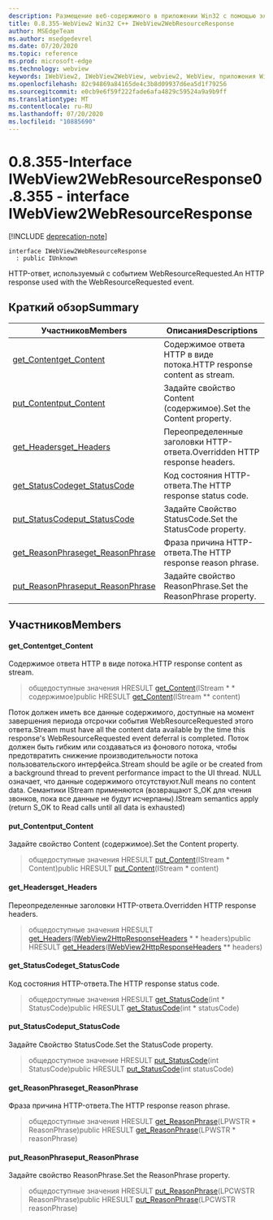 ```yaml
---
description: Размещение веб-содержимого в приложении Win32 с помощью элемента управления Microsoft Edge WebView2
title: 0.8.355-WebView2 Win32 C++ IWebView2WebResourceResponse
author: MSEdgeTeam
ms.author: msedgedevrel
ms.date: 07/20/2020
ms.topic: reference
ms.prod: microsoft-edge
ms.technology: webview
keywords: IWebView2, IWebView2WebView, webview2, WebView, приложения Win32, Win32, EDGE
ms.openlocfilehash: 82c94869a84165de4c3b8d09937d6ea5d1f79256
ms.sourcegitcommit: e0cb9e6f59f222fade6afa4829c59524a9a9b9ff
ms.translationtype: MT
ms.contentlocale: ru-RU
ms.lasthandoff: 07/20/2020
ms.locfileid: "10885690"
---
```

# <span data-ttu-id="792be-104">0.8.355-Interface IWebView2WebResourceResponse</span><span class="sxs-lookup"><span data-stu-id="792be-104">0.8.355 - interface IWebView2WebResourceResponse</span></span> 

[!INCLUDE [deprecation-note](../../includes/deprecation-note.md)]

```
interface IWebView2WebResourceResponse
  : public IUnknown
```

<span data-ttu-id="792be-105">HTTP-ответ, используемый с событием WebResourceRequested.</span><span class="sxs-lookup"><span data-stu-id="792be-105">An HTTP response used with the WebResourceRequested event.</span></span>

## <span data-ttu-id="792be-106">Краткий обзор</span><span class="sxs-lookup"><span data-stu-id="792be-106">Summary</span></span>

 <span data-ttu-id="792be-107">Участников</span><span class="sxs-lookup"><span data-stu-id="792be-107">Members</span></span>                        | <span data-ttu-id="792be-108">Описания</span><span class="sxs-lookup"><span data-stu-id="792be-108">Descriptions</span></span>
--------------------------------|---------------------------------------------
[<span data-ttu-id="792be-109">get_Content</span><span class="sxs-lookup"><span data-stu-id="792be-109">get_Content</span></span>](#get_content) | <span data-ttu-id="792be-110">Содержимое ответа HTTP в виде потока.</span><span class="sxs-lookup"><span data-stu-id="792be-110">HTTP response content as stream.</span></span>
[<span data-ttu-id="792be-111">put_Content</span><span class="sxs-lookup"><span data-stu-id="792be-111">put_Content</span></span>](#put_content) | <span data-ttu-id="792be-112">Задайте свойство Content (содержимое).</span><span class="sxs-lookup"><span data-stu-id="792be-112">Set the Content property.</span></span>
[<span data-ttu-id="792be-113">get_Headers</span><span class="sxs-lookup"><span data-stu-id="792be-113">get_Headers</span></span>](#get_headers) | <span data-ttu-id="792be-114">Переопределенные заголовки HTTP-ответа.</span><span class="sxs-lookup"><span data-stu-id="792be-114">Overridden HTTP response headers.</span></span>
[<span data-ttu-id="792be-115">get_StatusCode</span><span class="sxs-lookup"><span data-stu-id="792be-115">get_StatusCode</span></span>](#get_statuscode) | <span data-ttu-id="792be-116">Код состояния HTTP-ответа.</span><span class="sxs-lookup"><span data-stu-id="792be-116">The HTTP response status code.</span></span>
[<span data-ttu-id="792be-117">put_StatusCode</span><span class="sxs-lookup"><span data-stu-id="792be-117">put_StatusCode</span></span>](#put_statuscode) | <span data-ttu-id="792be-118">Задайте Свойство StatusCode.</span><span class="sxs-lookup"><span data-stu-id="792be-118">Set the StatusCode property.</span></span>
[<span data-ttu-id="792be-119">get_ReasonPhrase</span><span class="sxs-lookup"><span data-stu-id="792be-119">get_ReasonPhrase</span></span>](#get_reasonphrase) | <span data-ttu-id="792be-120">Фраза причина HTTP-ответа.</span><span class="sxs-lookup"><span data-stu-id="792be-120">The HTTP response reason phrase.</span></span>
[<span data-ttu-id="792be-121">put_ReasonPhrase</span><span class="sxs-lookup"><span data-stu-id="792be-121">put_ReasonPhrase</span></span>](#put_reasonphrase) | <span data-ttu-id="792be-122">Задайте свойство ReasonPhrase.</span><span class="sxs-lookup"><span data-stu-id="792be-122">Set the ReasonPhrase property.</span></span>

## <span data-ttu-id="792be-123">Участников</span><span class="sxs-lookup"><span data-stu-id="792be-123">Members</span></span>

#### <span data-ttu-id="792be-124">get_Content</span><span class="sxs-lookup"><span data-stu-id="792be-124">get_Content</span></span> 

<span data-ttu-id="792be-125">Содержимое ответа HTTP в виде потока.</span><span class="sxs-lookup"><span data-stu-id="792be-125">HTTP response content as stream.</span></span>

> <span data-ttu-id="792be-126">общедоступные значения HRESULT [get_Content](#get_content)(IStream \* \* содержимое)</span><span class="sxs-lookup"><span data-stu-id="792be-126">public HRESULT [get_Content](#get_content)(IStream \*\* content)</span></span>

<span data-ttu-id="792be-127">Поток должен иметь все данные содержимого, доступные на момент завершения периода отсрочки события WebResourceRequested этого ответа.</span><span class="sxs-lookup"><span data-stu-id="792be-127">Stream must have all the content data available by the time this response's WebResourceRequested event deferral is completed.</span></span> <span data-ttu-id="792be-128">Поток должен быть гибким или создаваться из фонового потока, чтобы предотвратить снижение производительности потока пользовательского интерфейса.</span><span class="sxs-lookup"><span data-stu-id="792be-128">Stream should be agile or be created from a background thread to prevent performance impact to the UI thread.</span></span> <span data-ttu-id="792be-129">NULL означает, что данные содержимого отсутствуют.</span><span class="sxs-lookup"><span data-stu-id="792be-129">Null means no content data.</span></span> <span data-ttu-id="792be-130">Семантики IStream применяются (возвращают S_OK для чтения звонков, пока все данные не будут исчерпаны).</span><span class="sxs-lookup"><span data-stu-id="792be-130">IStream semantics apply (return S_OK to Read calls until all data is exhausted)</span></span>

#### <span data-ttu-id="792be-131">put_Content</span><span class="sxs-lookup"><span data-stu-id="792be-131">put_Content</span></span> 

<span data-ttu-id="792be-132">Задайте свойство Content (содержимое).</span><span class="sxs-lookup"><span data-stu-id="792be-132">Set the Content property.</span></span>

> <span data-ttu-id="792be-133">общедоступные значения HRESULT [put_Content](#put_content)(IStream \* Content)</span><span class="sxs-lookup"><span data-stu-id="792be-133">public HRESULT [put_Content](#put_content)(IStream \* content)</span></span>

#### <span data-ttu-id="792be-134">get_Headers</span><span class="sxs-lookup"><span data-stu-id="792be-134">get_Headers</span></span> 

<span data-ttu-id="792be-135">Переопределенные заголовки HTTP-ответа.</span><span class="sxs-lookup"><span data-stu-id="792be-135">Overridden HTTP response headers.</span></span>

> <span data-ttu-id="792be-136">общедоступные значения HRESULT [get_Headers](#get_headers)([IWebView2HttpResponseHeaders](IWebView2HttpResponseHeaders.md) \* \* headers)</span><span class="sxs-lookup"><span data-stu-id="792be-136">public HRESULT [get_Headers](#get_headers)([IWebView2HttpResponseHeaders](IWebView2HttpResponseHeaders.md) \*\* headers)</span></span>

#### <span data-ttu-id="792be-137">get_StatusCode</span><span class="sxs-lookup"><span data-stu-id="792be-137">get_StatusCode</span></span> 

<span data-ttu-id="792be-138">Код состояния HTTP-ответа.</span><span class="sxs-lookup"><span data-stu-id="792be-138">The HTTP response status code.</span></span>

> <span data-ttu-id="792be-139">общедоступные значения HRESULT [get_StatusCode](#get_statuscode)(int \* StatusCode)</span><span class="sxs-lookup"><span data-stu-id="792be-139">public HRESULT [get_StatusCode](#get_statuscode)(int \* statusCode)</span></span>

#### <span data-ttu-id="792be-140">put_StatusCode</span><span class="sxs-lookup"><span data-stu-id="792be-140">put_StatusCode</span></span> 

<span data-ttu-id="792be-141">Задайте Свойство StatusCode.</span><span class="sxs-lookup"><span data-stu-id="792be-141">Set the StatusCode property.</span></span>

> <span data-ttu-id="792be-142">общедоступное значение HRESULT [put_StatusCode](#put_statuscode)(int StatusCode)</span><span class="sxs-lookup"><span data-stu-id="792be-142">public HRESULT [put_StatusCode](#put_statuscode)(int statusCode)</span></span>

#### <span data-ttu-id="792be-143">get_ReasonPhrase</span><span class="sxs-lookup"><span data-stu-id="792be-143">get_ReasonPhrase</span></span> 

<span data-ttu-id="792be-144">Фраза причина HTTP-ответа.</span><span class="sxs-lookup"><span data-stu-id="792be-144">The HTTP response reason phrase.</span></span>

> <span data-ttu-id="792be-145">общедоступные значения HRESULT [get_ReasonPhrase](#get_reasonphrase)(LPWSTR \* ReasonPhrase)</span><span class="sxs-lookup"><span data-stu-id="792be-145">public HRESULT [get_ReasonPhrase](#get_reasonphrase)(LPWSTR \* reasonPhrase)</span></span>

#### <span data-ttu-id="792be-146">put_ReasonPhrase</span><span class="sxs-lookup"><span data-stu-id="792be-146">put_ReasonPhrase</span></span> 

<span data-ttu-id="792be-147">Задайте свойство ReasonPhrase.</span><span class="sxs-lookup"><span data-stu-id="792be-147">Set the ReasonPhrase property.</span></span>

> <span data-ttu-id="792be-148">общедоступные значения HRESULT [put_ReasonPhrase](#put_reasonphrase)(LPCWSTR ReasonPhrase)</span><span class="sxs-lookup"><span data-stu-id="792be-148">public HRESULT [put_ReasonPhrase](#put_reasonphrase)(LPCWSTR reasonPhrase)</span></span>

